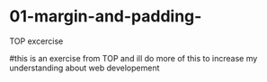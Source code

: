 # 01-margin-and-padding-
TOP excercise

#this is an exercise from TOP and ill do more of this to increase my understanding about web developement

